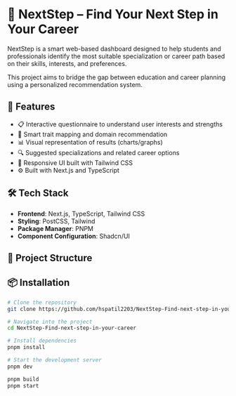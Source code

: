 # 🎯 NextStep – Find Your Next Step in Your Career

NextStep is a smart web-based dashboard designed to help students and professionals identify the most suitable specialization or career path based on their skills, interests, and preferences. 

This project aims to bridge the gap between education and career planning using a personalized recommendation system.

## 🚀 Features

- 📋 Interactive questionnaire to understand user interests and strengths  
- 🧠 Smart trait mapping and domain recommendation  
- 📊 Visual representation of results (charts/graphs)  
- 🔍 Suggested specializations and related career options  
- 📱 Responsive UI built with Tailwind CSS  
- ⚙️ Built with Next.js and TypeScript

## 🛠️ Tech Stack

- **Frontend**: Next.js, TypeScript, Tailwind CSS  
- **Styling**: PostCSS, Tailwind  
- **Package Manager**: PNPM  
- **Component Configuration**: Shadcn/UI  

## 📂 Project Structure








## 📦 Installation

```bash
# Clone the repository
git clone https://github.com/hspatil2203/NextStep-Find-next-step-in-your-career.git

# Navigate into the project
cd NextStep-Find-next-step-in-your-career

# Install dependencies
pnpm install

# Start the development server
pnpm dev

pnpm build
pnpm start





